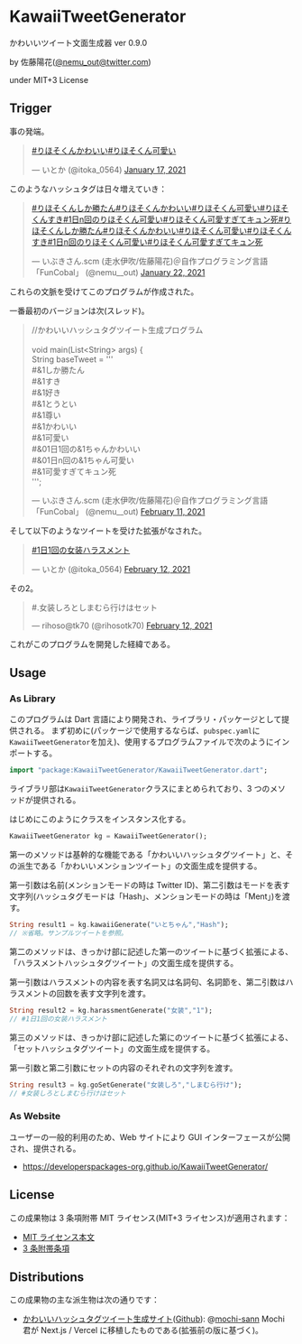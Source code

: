 # KawaiiTweetGenerator

かわいいツイート文面生成器 ver 0.9.0

by 佐藤陽花([@nemu_out@twitter.com](https://twitter.com/nemu__out))

under MIT+3 License

## Trigger

事の発端。

<blockquote class="twitter-tweet"><p lang="und" dir="ltr"><a href="https://twitter.com/hashtag/%E3%82%8A%E3%81%BB%E3%81%9D%E3%81%8F%E3%82%93%E3%81%8B%E3%82%8F%E3%81%84%E3%81%84?src=hash&amp;ref_src=twsrc%5Etfw">#りほそくんかわいい</a><a href="https://twitter.com/hashtag/%E3%82%8A%E3%81%BB%E3%81%9D%E3%81%8F%E3%82%93%E5%8F%AF%E6%84%9B%E3%81%84?src=hash&amp;ref_src=twsrc%5Etfw">#りほそくん可愛い</a></p>&mdash; いとか (@itoka_0564) <a href="https://twitter.com/itoka_0564/status/1350643617530986504?ref_src=twsrc%5Etfw">January 17, 2021</a></blockquote> 
このようなハッシュタグは日々増えていき：
<blockquote class="twitter-tweet"><p lang="und" dir="ltr"><a href="https://twitter.com/hashtag/%E3%82%8A%E3%81%BB%E3%81%9D%E3%81%8F%E3%82%93%E3%81%97%E3%81%8B%E5%8B%9D%E3%81%9F%E3%82%93?src=hash&amp;ref_src=twsrc%5Etfw">#りほそくんしか勝たん</a><a href="https://twitter.com/hashtag/%E3%82%8A%E3%81%BB%E3%81%9D%E3%81%8F%E3%82%93%E3%81%8B%E3%82%8F%E3%81%84%E3%81%84?src=hash&amp;ref_src=twsrc%5Etfw">#りほそくんかわいい</a><a href="https://twitter.com/hashtag/%E3%82%8A%E3%81%BB%E3%81%9D%E3%81%8F%E3%82%93%E5%8F%AF%E6%84%9B%E3%81%84?src=hash&amp;ref_src=twsrc%5Etfw">#りほそくん可愛い</a><a href="https://twitter.com/hashtag/%E3%82%8A%E3%81%BB%E3%81%9D%E3%81%8F%E3%82%93%E3%81%99%E3%81%8D?src=hash&amp;ref_src=twsrc%5Etfw">#りほそくんすき</a><a href="https://twitter.com/hashtag/1%E6%97%A5n%E5%9B%9E%E3%81%AE%E3%82%8A%E3%81%BB%E3%81%9D%E3%81%8F%E3%82%93%E5%8F%AF%E6%84%9B%E3%81%84?src=hash&amp;ref_src=twsrc%5Etfw">#1日n回のりほそくん可愛い</a><a href="https://twitter.com/hashtag/%E3%82%8A%E3%81%BB%E3%81%9D%E3%81%8F%E3%82%93%E5%8F%AF%E6%84%9B%E3%81%99%E3%81%8E%E3%81%A6%E3%82%AD%E3%83%A5%E3%83%B3%E6%AD%BB?src=hash&amp;ref_src=twsrc%5Etfw">#りほそくん可愛すぎてキュン死</a><a href="https://twitter.com/hashtag/%E3%82%8A%E3%81%BB%E3%81%9D%E3%81%8F%E3%82%93%E3%81%97%E3%81%8B%E5%8B%9D%E3%81%9F%E3%82%93?src=hash&amp;ref_src=twsrc%5Etfw">#りほそくんしか勝たん</a><a href="https://twitter.com/hashtag/%E3%82%8A%E3%81%BB%E3%81%9D%E3%81%8F%E3%82%93%E3%81%8B%E3%82%8F%E3%81%84%E3%81%84?src=hash&amp;ref_src=twsrc%5Etfw">#りほそくんかわいい</a><a href="https://twitter.com/hashtag/%E3%82%8A%E3%81%BB%E3%81%9D%E3%81%8F%E3%82%93%E5%8F%AF%E6%84%9B%E3%81%84?src=hash&amp;ref_src=twsrc%5Etfw">#りほそくん可愛い</a><a href="https://twitter.com/hashtag/%E3%82%8A%E3%81%BB%E3%81%9D%E3%81%8F%E3%82%93%E3%81%99%E3%81%8D?src=hash&amp;ref_src=twsrc%5Etfw">#りほそくんすき</a><a href="https://twitter.com/hashtag/1%E6%97%A5n%E5%9B%9E%E3%81%AE%E3%82%8A%E3%81%BB%E3%81%9D%E3%81%8F%E3%82%93%E5%8F%AF%E6%84%9B%E3%81%84?src=hash&amp;ref_src=twsrc%5Etfw">#1日n回のりほそくん可愛い</a><a href="https://twitter.com/hashtag/%E3%82%8A%E3%81%BB%E3%81%9D%E3%81%8F%E3%82%93%E5%8F%AF%E6%84%9B%E3%81%99%E3%81%8E%E3%81%A6%E3%82%AD%E3%83%A5%E3%83%B3%E6%AD%BB?src=hash&amp;ref_src=twsrc%5Etfw">#りほそくん可愛すぎてキュン死</a></p>&mdash; いぶきさん.scm (走水伊吹/佐藤陽花)＠自作プログラミング言語「FunCobal」 (@nemu__out) <a href="https://twitter.com/nemu__out/status/1352599366184226816?ref_src=twsrc%5Etfw">January 22, 2021</a></blockquote>

これらの文脈を受けてこのプログラムが作成された。

一番最初のバージョンは次(スレッド)。

<blockquote class="twitter-tweet"><p lang="ja" dir="ltr">//かわいいハッシュタグツイート生成プログラム<br><br>void main(List&lt;String&gt; args) {<br> String baseTweet = &#39;&#39;&#39;<br>#&amp;1しか勝たん<br>#&amp;1すき<br>#&amp;1好き<br>#&amp;1とうとい<br>#&amp;1尊い<br>#&amp;1かわいい<br>#&amp;1可愛い<br>#&amp;01日1回の&amp;1ちゃんかわいい<br>#&amp;01日n回の&amp;1ちゃん可愛い<br>#&amp;1可愛すぎてキュン死<br>&#39;&#39;&#39;;</p>&mdash; いぶきさん.scm (走水伊吹/佐藤陽花)＠自作プログラミング言語「FunCobal」 (@nemu__out) <a href="https://twitter.com/nemu__out/status/1359840586014986241?ref_src=twsrc%5Etfw">February 11, 2021</a></blockquote>

そして以下のようなツイートを受けた拡張がなされた。

<blockquote class="twitter-tweet"><p lang="und" dir="ltr"><a href="https://twitter.com/hashtag/1%E6%97%A51%E5%9B%9E%E3%81%AE%E5%A5%B3%E8%A3%85%E3%83%8F%E3%83%A9%E3%82%B9%E3%83%A1%E3%83%B3%E3%83%88?src=hash&amp;ref_src=twsrc%5Etfw">#1日1回の女装ハラスメント</a></p>&mdash; いとか (@itoka_0564) <a href="https://twitter.com/itoka_0564/status/1360220664406310913?ref_src=twsrc%5Etfw">February 12, 2021</a></blockquote>
その2。
<blockquote class="twitter-tweet"><p lang="ja" dir="ltr">#.女装しろとしまむら行けはセット</p>&mdash; ‎rihoso@tk70 (@rihosotk70) <a href="https://twitter.com/rihosotk70/status/1360221751955755012?ref_src=twsrc%5Etfw">February 12, 2021</a></blockquote>

これがこのプログラムを開発した経緯である。

## Usage

### As Library

このプログラムは Dart 言語により開発され、ライブラリ・パッケージとして提供される。
まず初めに(パッケージで使用するならば、`pubspec.yaml`に`KawaiiTweetGenerator`を加え)、使用するプログラムファイルで次のようにインポートする。

```Dart
import "package:KawaiiTweetGenerator/KawaiiTweetGenerator.dart";
```

ライブラリ部は`KawaiiTweetGenerator`クラスにまとめられており、3 つのメソッドが提供される。

はじめにこのようにクラスをインスタンス化する。

```Dart
KawaiiTweetGenerator kg = KawaiiTweetGenerator();
```

第一のメソッドは基幹的な機能である「かわいいハッシュタグツイート」と、その派生である「かわいいメンションツイート」の文面生成を提供する。

第一引数は名前(メンションモードの時は Twitter ID)、第二引数はモードを表す文字列(ハッシュタグモードは「Hash」、メンションモードの時は「Ment」)を渡す。

```Dart
String result1 = kg.kawaiiGenerate("いとちゃん","Hash");
// ※省略。サンプルツイートを参照。
```

第二のメソッドは、きっかけ部に記述した第一のツイートに基づく拡張による、「ハラスメントハッシュタグツイート」の文面生成を提供する。

第一引数はハラスメントの内容を表す名詞又は名詞句、名詞節を、第二引数はハラスメントの回数を表す文字列を渡す。

```Dart
String result2 = kg.harassmentGenerate("女装","1");
// #1日1回の女装ハラスメント
```

第三のメソッドは、きっかけ部に記述した第にのツイートに基づく拡張による、「セットハッシュタグツイート」の文面生成を提供する。

第一引数と第二引数にセットの内容のそれぞれの文字列を渡す。

```Dart
String result3 = kg.goSetGenerate("女装しろ","しまむら行け");
// #女装しろとしまむら行けはセット
```

### As Website

ユーザーの一般的利用のため、Web サイトにより GUI インターフェースが公開され、提供される。

- https://developerspackages-org.github.io/KawaiiTweetGenerator/

## License

この成果物は 3 条項附帯 MIT ライセンス(MIT+3 ライセンス)が適用されます：

- [MIT ライセンス本文](./LICENSE)
- [3 条附帯条項](./add/LICENSE)

## Distributions

この成果物の主な派生物は次の通りです：

- [かわいいハッシュタグツイート生成サイト](https://kawaii-tweet.vercel.app/)([Github](https://github.com/mochi-sann/kawaii-hashtag-tweet-site)): @[mochi-sann](https://github.com/mochi-sann)
  Mochi 君が Next.js / Vercel に移植したものである(拡張前の版に基づく)。
